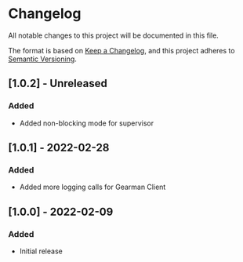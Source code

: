 # Changelog

All notable changes to this project will be documented in this file.

The format is based on [Keep a Changelog](https://keepachangelog.com/en/1.0.0/),
and this project adheres to [Semantic Versioning](https://semver.org/spec/v2.0.0.html).

## [1.0.2] - Unreleased

### Added
 - Added non-blocking mode for supervisor

## [1.0.1] - 2022-02-28

### Added
 - Added more logging calls for Gearman Client


## [1.0.0] - 2022-02-09

### Added
 - Initial release